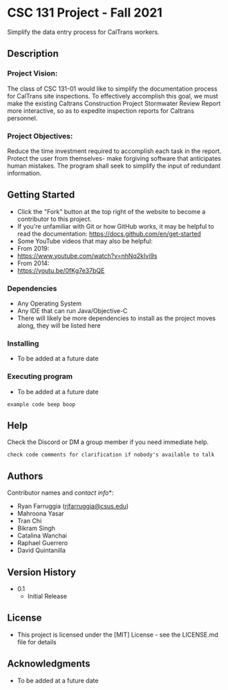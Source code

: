 # CSC 131 Project - Fall 2021

Simplify the data entry process for CalTrans workers.

## Description

### Project Vision:
The class of CSC 131-01 would like to simplify the documentation process for CalTrans site inspections.
To effectively accomplish this goal, we must make the existing Caltrans Construction Project Stormwater Review Report more interactive, so as to expedite inspection reports for Caltrans personnel.


### Project Objectives:
Reduce the time investment required to accomplish each task in the report.
Protect the user from themselves- make forgiving software that anticipates human mistakes.
The program shall seek to simplify the input of redundant information.


## Getting Started

* Click the "Fork" button at the top right of the website to become a contributor to this project.
* If you're unfamiliar with Git or how GitHub works, it may be helpful to read the documentation: https://docs.github.com/en/get-started
* Some YouTube videos that may also be helpful:
* From 2019:
* https://www.youtube.com/watch?v=nhNq2kIvi9s
* From 2014:
* https://youtu.be/0fKg7e37bQE 

### Dependencies

* Any Operating System
* Any IDE that can run Java/Objective-C
* There will likely be more dependencies to install as the project moves along, they will be listed here

### Installing

* To be added at a future date

### Executing program

* To be added at a future date
```
example code beep boop
```

## Help

Check the Discord or DM a group member if you need immediate help.
```
check code comments for clarification if nobody's available to talk
```

## Authors

Contributor names and *contact info**:

* Ryan Farruggia (rjfarruggia@csus.edu)
* Mahroona Yasar
* Tran Chi
* Bikram Singh
* Catalina Wanchai
* Raphael Guerrero
* David Quintanilla

## Version History

* 0.1
    * Initial Release

## License

* This project is licensed under the [MIT] License - see the LICENSE.md file for details

## Acknowledgments

* To be added at a future date
